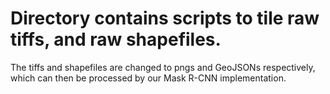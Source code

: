 # Directory contains scripts to tile raw tiffs, and raw shapefiles.

The tiffs and shapefiles are changed to pngs and GeoJSONs respectively, which can then be processed by our Mask R-CNN implementation.

